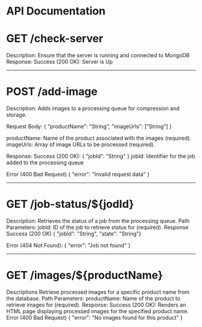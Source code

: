 # API Documentation 


# GET /check-server
Description: Ensure that the server is running and connected to MongoDB 
Response:
Success (200 OK):
	Server is Up


____________________________________________________________________


# POST /add-image
Description: Adds images to a processing queue for compression and storage.

Request Body:
{
  "productName": "String",
  "imageUrls": ["String"]
}

productName: Name of the product associated with the images (required).
imageUrls: Array of image URLs to be processed (required).

Response:
Success (200 OK):
{ "jobId": "String" }
jobId: Identifier for the job added to the processing queue

Error (400 Bad Request)
{ "error": "Invalid request data" }

___________________________________________________________________

# GET /job-status/${jodId}
Description: Retrieves the status of a job from the processing queue.
Path Parameters: jobId: ID of the job to retrieve status for (required).
Response
Success (200 OK)
{ "jobId": "String", "state": "String"}

Error (404 Not Found):
 { "error": "Job not found" }

____________________________________________________________________



# GET /images/${productName}
Descriptions Retrieve processed images for a specific product name from the database.
Path Parameters: productName: Name of the product to retrieve images for (required).
Response:
Success (200 OK):  Renders an HTML page displaying processed images for the specified product name.
Error (400 Bad Request)
{ "error": "No images found for this product" }
